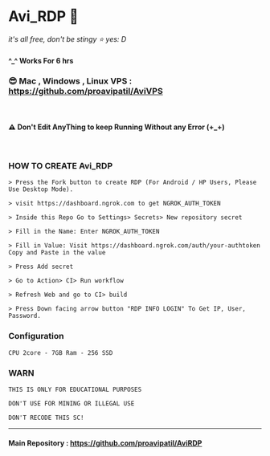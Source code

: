 # Avi_RDP 🍁

_it's all free, don't be stingy ⭐️ yes: D_

#### ^_^ Works For 6 hrs <br>

### 😎 Mac , Windows , Linux VPS : https://github.com/proavipatil/AviVPS
<br>


#### ⚠ Don't Edit AnyThing to keep Running Without any Error (+_+)

<br>

### HOW TO CREATE Avi_RDP
```
> Press the Fork button to create RDP (For Android / HP Users, Please Use Desktop Mode).

> visit https://dashboard.ngrok.com to get NGROK_AUTH_TOKEN

> Inside this Repo Go to Settings> Secrets> New repository secret

> Fill in the Name: Enter NGROK_AUTH_TOKEN

> Fill in Value: Visit https://dashboard.ngrok.com/auth/your-authtoken Copy and Paste in the value

> Press Add secret 

> Go to Action> CI> Run workflow

> Refresh Web and go to CI> build

> Press Down facing arrow button "RDP INFO LOGIN" To Get IP, User, Password.
```

### Configuration
```
CPU 2core - 7GB Ram - 256 SSD
```

### WARN
```
THIS IS ONLY FOR EDUCATIONAL PURPOSES

DON'T USE FOR MINING OR ILLEGAL USE

DON'T RECODE THIS SC!
```
---

#### Main Repository : https://github.com/proavipatil/AviRDP
